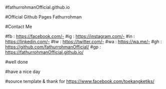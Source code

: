 #fathurrohmanOfficial.github.io

#Official Github Pages Fathurrohman

#Contact Me

#fb : https://facebook.com/-
#ig : https://instagram.com/-
#in : https://linkedin.com/-
#tw : https://twitter.com/-
#wa : https://wa.me/-
#gh : https://github.com/fathurrohmanOfficial/
#gp : https://fathurrohmanOfficial.github.io/

#well done

#have a nice day

#source template & thank for https://www.facebook.com/toekangketiks/

#
